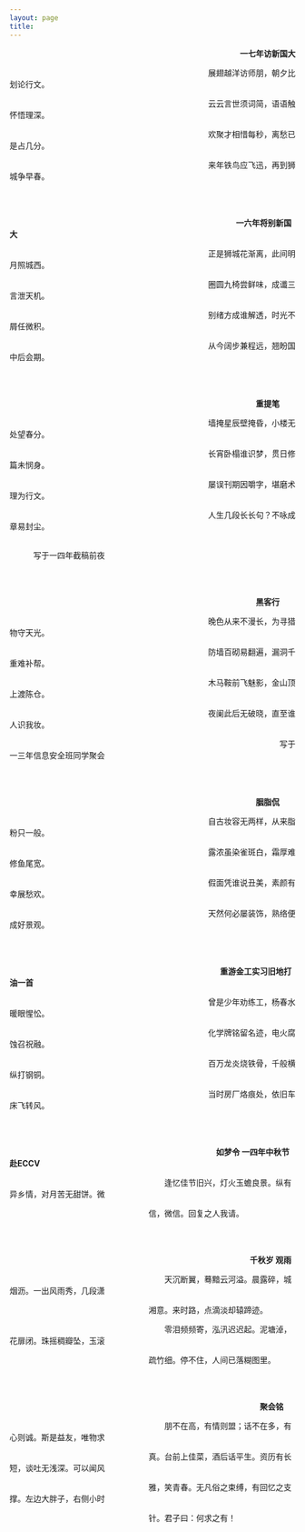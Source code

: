 ```yaml
---
layout: page
title:  
---
```

<t1>
<p>&emsp;&emsp;&emsp;&emsp;&emsp;&emsp;&emsp;&emsp;&emsp;&emsp;&emsp;&emsp;&emsp;&emsp;&emsp;&emsp;&emsp;&emsp;&emsp;&emsp;&emsp;&emsp;&emsp;&emsp;&emsp;&emsp;&emsp;&emsp;&emsp;<strong>一七年访新国大</strong></p>
<p>&emsp;&emsp;&emsp;&emsp;&emsp;&emsp;&emsp;&emsp;&emsp;&emsp;&emsp;&emsp;&emsp;&emsp;&emsp;&emsp;&emsp;&emsp;&emsp;&emsp;&emsp;&emsp;&emsp;&emsp;&emsp;展翅越洋访师朋，朝夕比划论行文。</p>
<p>&emsp;&emsp;&emsp;&emsp;&emsp;&emsp;&emsp;&emsp;&emsp;&emsp;&emsp;&emsp;&emsp;&emsp;&emsp;&emsp;&emsp;&emsp;&emsp;&emsp;&emsp;&emsp;&emsp;&emsp;&emsp;云云言世须词简，语语触怀悟理深。</p>
<p>&emsp;&emsp;&emsp;&emsp;&emsp;&emsp;&emsp;&emsp;&emsp;&emsp;&emsp;&emsp;&emsp;&emsp;&emsp;&emsp;&emsp;&emsp;&emsp;&emsp;&emsp;&emsp;&emsp;&emsp;&emsp;欢聚才相惜每秒，离愁已是占几分。</p>
<p>&emsp;&emsp;&emsp;&emsp;&emsp;&emsp;&emsp;&emsp;&emsp;&emsp;&emsp;&emsp;&emsp;&emsp;&emsp;&emsp;&emsp;&emsp;&emsp;&emsp;&emsp;&emsp;&emsp;&emsp;&emsp;来年铁鸟应飞迅，再到狮城争早春。</p>

<br>
<br>

<p>&emsp;&emsp;&emsp;&emsp;&emsp;&emsp;&emsp;&emsp;&emsp;&emsp;&emsp;&emsp;&emsp;&emsp;&emsp;&emsp;&emsp;&emsp;&emsp;&emsp;&emsp;&emsp;&emsp;&emsp;&emsp;&emsp;&emsp;&emsp;&ensp;<strong>一六年将别新国大</strong></p>
<p>&emsp;&emsp;&emsp;&emsp;&emsp;&emsp;&emsp;&emsp;&emsp;&emsp;&emsp;&emsp;&emsp;&emsp;&emsp;&emsp;&emsp;&emsp;&emsp;&emsp;&emsp;&emsp;&emsp;&emsp;&emsp;正是狮城花渐离，此间明月照城西。</p>
<p>&emsp;&emsp;&emsp;&emsp;&emsp;&emsp;&emsp;&emsp;&emsp;&emsp;&emsp;&emsp;&emsp;&emsp;&emsp;&emsp;&emsp;&emsp;&emsp;&emsp;&emsp;&emsp;&emsp;&emsp;&emsp;圈圆九椅尝鲜味，成谶三言泄天机。</p>
<p>&emsp;&emsp;&emsp;&emsp;&emsp;&emsp;&emsp;&emsp;&emsp;&emsp;&emsp;&emsp;&emsp;&emsp;&emsp;&emsp;&emsp;&emsp;&emsp;&emsp;&emsp;&emsp;&emsp;&emsp;&emsp;别绪方成谁解透，时光不屑任微积。</p>
<p>&emsp;&emsp;&emsp;&emsp;&emsp;&emsp;&emsp;&emsp;&emsp;&emsp;&emsp;&emsp;&emsp;&emsp;&emsp;&emsp;&emsp;&emsp;&emsp;&emsp;&emsp;&emsp;&emsp;&emsp;&emsp;从今阔步兼程远，翘盼国中后会期。</p>

<br>
<br>

<p>&emsp;&emsp;&emsp;&emsp;&emsp;&emsp;&emsp;&emsp;&emsp;&emsp;&emsp;&emsp;&emsp;&emsp;&emsp;&emsp;&emsp;&emsp;&emsp;&emsp;&emsp;&emsp;&emsp;&emsp;&emsp;&emsp;&emsp;&emsp;&emsp;&emsp;&emsp;<strong>重提笔</strong></p>
<p>&emsp;&emsp;&emsp;&emsp;&emsp;&emsp;&emsp;&emsp;&emsp;&emsp;&emsp;&emsp;&emsp;&emsp;&emsp;&emsp;&emsp;&emsp;&emsp;&emsp;&emsp;&emsp;&emsp;&emsp;&emsp;墙掩星辰壁掩昏，小楼无处望春分。</p>
<p>&emsp;&emsp;&emsp;&emsp;&emsp;&emsp;&emsp;&emsp;&emsp;&emsp;&emsp;&emsp;&emsp;&emsp;&emsp;&emsp;&emsp;&emsp;&emsp;&emsp;&emsp;&emsp;&emsp;&emsp;&emsp;长宵卧榻谁识梦，贯日修篇未悯身。</p>
<p>&emsp;&emsp;&emsp;&emsp;&emsp;&emsp;&emsp;&emsp;&emsp;&emsp;&emsp;&emsp;&emsp;&emsp;&emsp;&emsp;&emsp;&emsp;&emsp;&emsp;&emsp;&emsp;&emsp;&emsp;&emsp;屡误刊期因嚼字，堪磨术理为行文。</p>
<p>&emsp;&emsp;&emsp;&emsp;&emsp;&emsp;&emsp;&emsp;&emsp;&emsp;&emsp;&emsp;&emsp;&emsp;&emsp;&emsp;&emsp;&emsp;&emsp;&emsp;&emsp;&emsp;&emsp;&emsp;&emsp;人生几段长长句？不咏成章易封尘。</p>
<p>&emsp;&emsp;&emsp;&emsp;&emsp;&emsp;&emsp;&emsp;&emsp;&emsp;&emsp;&emsp;&emsp;&emsp;&emsp;&emsp;&emsp;&emsp;&emsp;&emsp;&emsp;&emsp;&emsp;&emsp;&emsp;&emsp;&emsp;&emsp;&emsp;&emsp;&emsp;&emsp;&emsp;&emsp;&emsp;&emsp;&emsp;&emsp;&emsp;写于一四年截稿前夜</p>

<br>
<br>

<p>&emsp;&emsp;&emsp;&emsp;&emsp;&emsp;&emsp;&emsp;&emsp;&emsp;&emsp;&emsp;&emsp;&emsp;&emsp;&emsp;&emsp;&emsp;&emsp;&emsp;&emsp;&emsp;&emsp;&emsp;&emsp;&emsp;&emsp;&emsp;&emsp;&emsp;&emsp;<strong>黑客行</strong></p>
<p>&emsp;&emsp;&emsp;&emsp;&emsp;&emsp;&emsp;&emsp;&emsp;&emsp;&emsp;&emsp;&emsp;&emsp;&emsp;&emsp;&emsp;&emsp;&emsp;&emsp;&emsp;&emsp;&emsp;&emsp;&emsp;晚色从来不漫长，为寻猎物守天光。</p>
<p>&emsp;&emsp;&emsp;&emsp;&emsp;&emsp;&emsp;&emsp;&emsp;&emsp;&emsp;&emsp;&emsp;&emsp;&emsp;&emsp;&emsp;&emsp;&emsp;&emsp;&emsp;&emsp;&emsp;&emsp;&emsp;防墙百砌易翻遍，漏洞千重难补帮。</p>
<p>&emsp;&emsp;&emsp;&emsp;&emsp;&emsp;&emsp;&emsp;&emsp;&emsp;&emsp;&emsp;&emsp;&emsp;&emsp;&emsp;&emsp;&emsp;&emsp;&emsp;&emsp;&emsp;&emsp;&emsp;&emsp;木马鞍前飞魅影，金山顶上渡陈仓。</p>
<p>&emsp;&emsp;&emsp;&emsp;&emsp;&emsp;&emsp;&emsp;&emsp;&emsp;&emsp;&emsp;&emsp;&emsp;&emsp;&emsp;&emsp;&emsp;&emsp;&emsp;&emsp;&emsp;&emsp;&emsp;&emsp;夜阑此后无破晓，直至谁人识我妆。</p>
<p>&emsp;&emsp;&emsp;&emsp;&emsp;&emsp;&emsp;&emsp;&emsp;&emsp;&emsp;&emsp;&emsp;&emsp;&emsp;&emsp;&emsp;&emsp;&emsp;&emsp;&emsp;&emsp;&emsp;&emsp;&emsp;&emsp;&emsp;&emsp;&emsp;&emsp;&emsp;&emsp;&emsp;&emsp;写于一三年信息安全班同学聚会</p>

<br>
<br>

<p>&emsp;&emsp;&emsp;&emsp;&emsp;&emsp;&emsp;&emsp;&emsp;&emsp;&emsp;&emsp;&emsp;&emsp;&emsp;&emsp;&emsp;&emsp;&emsp;&emsp;&emsp;&emsp;&emsp;&emsp;&emsp;&emsp;&emsp;&emsp;&emsp;&emsp;&emsp;<strong>胭脂侃</strong></p>
<p>&emsp;&emsp;&emsp;&emsp;&emsp;&emsp;&emsp;&emsp;&emsp;&emsp;&emsp;&emsp;&emsp;&emsp;&emsp;&emsp;&emsp;&emsp;&emsp;&emsp;&emsp;&emsp;&emsp;&emsp;&emsp;自古妆容无两样，从来脂粉只一般。</p>
<p>&emsp;&emsp;&emsp;&emsp;&emsp;&emsp;&emsp;&emsp;&emsp;&emsp;&emsp;&emsp;&emsp;&emsp;&emsp;&emsp;&emsp;&emsp;&emsp;&emsp;&emsp;&emsp;&emsp;&emsp;&emsp;露浓虽染雀斑白，霜厚难修鱼尾宽。</p>
<p>&emsp;&emsp;&emsp;&emsp;&emsp;&emsp;&emsp;&emsp;&emsp;&emsp;&emsp;&emsp;&emsp;&emsp;&emsp;&emsp;&emsp;&emsp;&emsp;&emsp;&emsp;&emsp;&emsp;&emsp;&emsp;假面凭谁说丑美，素颜有幸展愁欢。</p>
<p>&emsp;&emsp;&emsp;&emsp;&emsp;&emsp;&emsp;&emsp;&emsp;&emsp;&emsp;&emsp;&emsp;&emsp;&emsp;&emsp;&emsp;&emsp;&emsp;&emsp;&emsp;&emsp;&emsp;&emsp;&emsp;天然何必屡装饰，熟络便成好景观。</p>

<br>
<br>

<p>&emsp;&emsp;&emsp;&emsp;&emsp;&emsp;&emsp;&emsp;&emsp;&emsp;&emsp;&emsp;&emsp;&emsp;&emsp;&emsp;&emsp;&emsp;&emsp;&emsp;&emsp;&emsp;&emsp;&emsp;&emsp;&emsp;&ensp;<strong>重游金工实习旧地打油一首</strong></p>
<p>&emsp;&emsp;&emsp;&emsp;&emsp;&emsp;&emsp;&emsp;&emsp;&emsp;&emsp;&emsp;&emsp;&emsp;&emsp;&emsp;&emsp;&emsp;&emsp;&emsp;&emsp;&emsp;&emsp;&emsp;&emsp;曾是少年劝练工，杨春水暖眼惺忪。</p>
<p>&emsp;&emsp;&emsp;&emsp;&emsp;&emsp;&emsp;&emsp;&emsp;&emsp;&emsp;&emsp;&emsp;&emsp;&emsp;&emsp;&emsp;&emsp;&emsp;&emsp;&emsp;&emsp;&emsp;&emsp;&emsp;化学牌铭留名迹，电火腐蚀召祝融。</p>
<p>&emsp;&emsp;&emsp;&emsp;&emsp;&emsp;&emsp;&emsp;&emsp;&emsp;&emsp;&emsp;&emsp;&emsp;&emsp;&emsp;&emsp;&emsp;&emsp;&emsp;&emsp;&emsp;&emsp;&emsp;&emsp;百万龙炎烧铁骨，千般横纵打钢铜。</p>
<p>&emsp;&emsp;&emsp;&emsp;&emsp;&emsp;&emsp;&emsp;&emsp;&emsp;&emsp;&emsp;&emsp;&emsp;&emsp;&emsp;&emsp;&emsp;&emsp;&emsp;&emsp;&emsp;&emsp;&emsp;&emsp;当时房厂烙痕处，依旧车床飞转风。</p>

<br>
<br>

<p>&emsp;&emsp;&emsp;&emsp;&emsp;&emsp;&emsp;&emsp;&emsp;&emsp;&emsp;&emsp;&emsp;&emsp;&emsp;&emsp;&emsp;&emsp;&emsp;&emsp;&emsp;&emsp;&emsp;&emsp;&emsp;&emsp;<strong>如梦令 一四年中秋节赴ECCV</strong></p>
<p>&emsp;&emsp;&emsp;&emsp;&emsp;&emsp;&emsp;&emsp;&emsp;&emsp;&emsp;&emsp;&emsp;&emsp;&emsp;&emsp;&ensp;&emsp;&emsp;&ensp;&ensp;逢忆佳节旧兴，灯火玉蟾良景。纵有异乡情，对月苦无甜饼。微</p>
<p>&emsp;&emsp;&emsp;&emsp;&emsp;&emsp;&emsp;&emsp;&emsp;&emsp;&emsp;&emsp;&emsp;&emsp;&ensp;&emsp;&emsp;&ensp;&ensp;信，微信。回复之人我请。</p>

<br>
<br>

<p>&emsp;&emsp;&emsp;&emsp;&emsp;&emsp;&emsp;&emsp;&emsp;&emsp;&emsp;&emsp;&emsp;&emsp;&emsp;&emsp;&emsp;&emsp;&emsp;&emsp;&emsp;&emsp;&emsp;&emsp;&emsp;&emsp;&emsp;&emsp;&emsp;&emsp;&#8197;<strong>千秋岁 观雨</strong></p>
<p>&emsp;&emsp;&emsp;&emsp;&emsp;&emsp;&emsp;&emsp;&emsp;&emsp;&emsp;&emsp;&emsp;&emsp;&emsp;&emsp;&ensp;&emsp;&emsp;&ensp;&ensp;天沉断翼，蓦黯云河溢。晨露碎，城烟沥。一出风雨秀，几段潇</p>
<p>&emsp;&emsp;&emsp;&emsp;&emsp;&emsp;&emsp;&emsp;&emsp;&emsp;&emsp;&emsp;&emsp;&emsp;&ensp;&emsp;&emsp;&ensp;&ensp;湘意。来时路，点滴淡却辕蹄迹。</p>
<p>&emsp;&emsp;&emsp;&emsp;&emsp;&emsp;&emsp;&emsp;&emsp;&emsp;&emsp;&emsp;&emsp;&emsp;&emsp;&emsp;&ensp;&emsp;&emsp;&ensp;&ensp;零泪频频寄，泓汛迟迟起。泥塘淖，花扉闭。珠摇稠瓣坠，玉滚</p>
<p>&emsp;&emsp;&emsp;&emsp;&emsp;&emsp;&emsp;&emsp;&emsp;&emsp;&emsp;&emsp;&emsp;&emsp;&ensp;&emsp;&emsp;&ensp;&ensp;疏竹细。停不住，人间已落糊图里。</p>

<br>
<br>

<p>&emsp;&emsp;&emsp;&emsp;&emsp;&emsp;&emsp;&emsp;&emsp;&emsp;&emsp;&emsp;&emsp;&emsp;&emsp;&emsp;&emsp;&emsp;&emsp;&emsp;&emsp;&emsp;&emsp;&emsp;&emsp;&emsp;&emsp;&emsp;&emsp;&emsp;&emsp;&ensp;<strong>聚会铭</strong></p>
<p>&emsp;&emsp;&emsp;&emsp;&emsp;&emsp;&emsp;&emsp;&emsp;&emsp;&emsp;&emsp;&emsp;&emsp;&emsp;&emsp;&ensp;&emsp;&emsp;&ensp;&ensp;朋不在高，有情则盟；话不在多，有心则诚。斯是益友，唯物求</p>
<p>&emsp;&emsp;&emsp;&emsp;&emsp;&emsp;&emsp;&emsp;&emsp;&emsp;&emsp;&emsp;&emsp;&emsp;&ensp;&emsp;&emsp;&ensp;&ensp;真。台前上佳菜，酒后话平生。资历有长短，谈吐无浅深。可以闻风</p>
<p>&emsp;&emsp;&emsp;&emsp;&emsp;&emsp;&emsp;&emsp;&emsp;&emsp;&emsp;&emsp;&emsp;&emsp;&ensp;&emsp;&emsp;&ensp;&ensp;雅，笑青春。无凡俗之束缚，有回忆之支撑。左边大胖子，右侧小时</p>
<p>&emsp;&emsp;&emsp;&emsp;&emsp;&emsp;&emsp;&emsp;&emsp;&emsp;&emsp;&emsp;&emsp;&emsp;&ensp;&emsp;&emsp;&ensp;&ensp;针。君子曰：何求之有！</p>
</t1>